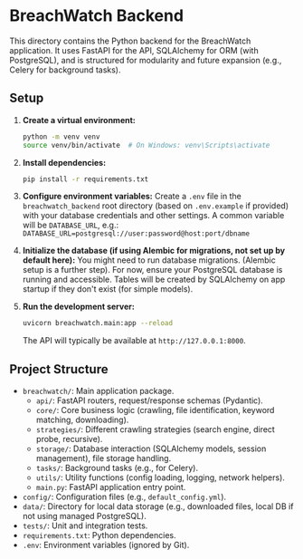 # BreachWatch Backend

This directory contains the Python backend for the BreachWatch application.
It uses FastAPI for the API, SQLAlchemy for ORM (with PostgreSQL), and is structured for modularity and future expansion (e.g., Celery for background tasks).

## Setup

1.  **Create a virtual environment:**
    ```bash
    python -m venv venv
    source venv/bin/activate  # On Windows: venv\Scripts\activate
    ```

2.  **Install dependencies:**
    ```bash
    pip install -r requirements.txt
    ```

3.  **Configure environment variables:**
    Create a `.env` file in the `breachwatch_backend` root directory (based on `.env.example` if provided) with your database credentials and other settings.
    A common variable will be `DATABASE_URL`, e.g.:
    `DATABASE_URL=postgresql://user:password@host:port/dbname`

4.  **Initialize the database (if using Alembic for migrations, not set up by default here):**
    You might need to run database migrations. (Alembic setup is a further step).
    For now, ensure your PostgreSQL database is running and accessible. Tables will be created by SQLAlchemy on app startup if they don't exist (for simple models).

5.  **Run the development server:**
    ```bash
    uvicorn breachwatch.main:app --reload
    ```
    The API will typically be available at `http://127.0.0.1:8000`.

## Project Structure

-   `breachwatch/`: Main application package.
    -   `api/`: FastAPI routers, request/response schemas (Pydantic).
    -   `core/`: Core business logic (crawling, file identification, keyword matching, downloading).
    -   `strategies/`: Different crawling strategies (search engine, direct probe, recursive).
    -   `storage/`: Database interaction (SQLAlchemy models, session management), file storage handling.
    -   `tasks/`: Background tasks (e.g., for Celery).
    -   `utils/`: Utility functions (config loading, logging, network helpers).
    -   `main.py`: FastAPI application entry point.
-   `config/`: Configuration files (e.g., `default_config.yml`).
-   `data/`: Directory for local data storage (e.g., downloaded files, local DB if not using managed PostgreSQL).
-   `tests/`: Unit and integration tests.
-   `requirements.txt`: Python dependencies.
-   `.env`: Environment variables (ignored by Git).
